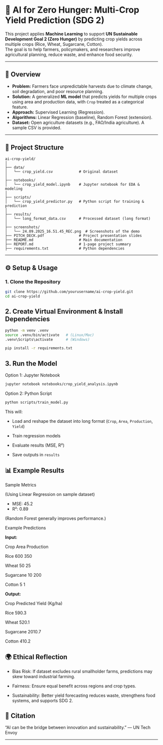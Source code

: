 # 🌾 AI for Zero Hunger: Multi-Crop Yield Prediction (SDG 2)

This project applies **Machine Learning** to support **UN Sustainable Development Goal 2 (Zero Hunger)** by predicting crop yields across multiple crops (Rice, Wheat, Sugarcane, Cotton).  
The goal is to help farmers, policymakers, and researchers improve agricultural planning, reduce waste, and enhance food security.

---

## 🚀 Overview
- **Problem:** Farmers face unpredictable harvests due to climate change, soil degradation, and poor resource planning.  
- **Solution:** A generalized **ML model** that predicts yields for multiple crops using area and production data, with `Crop` treated as a categorical feature.  
- **Approach:** Supervised Learning (Regression).  
- **Algorithms:** Linear Regression (baseline), Random Forest (extension).  
- **Dataset:** Open agriculture datasets (e.g., FAO/India agriculture). A sample CSV is provided.  

---

## 📂 Project Structure
```
ai-crop-yield/
│
├── data/                  
│   └── crop_yield.csv            # Original dataset
│
├── notebooks/             
│   └── crop_yield_model.ipynb    # Jupyter notebook for EDA & modeling
│
├── scripts/               
│   └── crop_yield_predictor.py   # Python script for training & prediction
│
├── results/               
│   └── long_format_data.csv      # Processed dataset (long format)
│
├── screenshots/               
│   └── 24.09.2025_16.51.45_REC.png  # Screenshots of the demo
├── PITCH_DECK.pdf                # Project presentation slides
├── README.md                     # Main documentation
├── REPORT.md                     # 1-page project summary
├── requirements.txt              # Python dependencies
```

---

## ⚙️ Setup & Usage

### 1. Clone the Repository
```bash
git clone https://github.com/yourusername/ai-crop-yield.git
cd ai-crop-yield
```
## 2. Create Virtual Environment & Install Dependencies
```bash
python -m venv .venv
source .venv/bin/activate   # (Linux/Mac)
.venv\Scripts\activate      # (Windows)

pip install -r requirements.txt
```
## 3. Run the Model
Option 1: Jupyter Notebook

```bash
jupyter notebook notebooks/crop_yield_analysis.ipynb
```
Option 2: Python Script

```bash
python scripts/train_model.py
```
This will:  

- Load and reshape the dataset into long format (`Crop`, `Area`, `Production`, `Yield`)  

- Train regression models  

- Evaluate results (MSE, R²)  

- Save outputs in `results`  


## 📊 Example Results
Sample Metrics  

(Using Linear Regression on sample dataset)  

- MSE: 45.2
- R²: 0.89

(Random Forest generally improves performance.)  

Example Predictions  

**Input:**

Crop	       Area  Production  

Rice	       600	    350  

Wheat  	      50	     25  

Sugarcane	    10	     200  

Cotton	       5	     1

**Output:**  

Crop	     Predicted Yield (Kg/ha)  

Rice	        590.3  

Wheat	        520.1  

Sugarcane	    2010.7  

Cotton	      410.2

## 🌍 Ethical Reflection
- Bias Risk: If dataset excludes rural smallholder farms, predictions may skew toward industrial farming.  

- Fairness: Ensure equal benefit across regions and crop types.  

- Sustainability: Better yield forecasting reduces waste, strengthens food systems, and supports SDG 2.  


## 📢 Citation
“AI can be the bridge between innovation and sustainability.” — UN Tech Envoy

---
